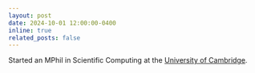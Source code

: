 ```yaml
---
layout: post
date: 2024-10-01 12:00:00-0400
inline: true
related_posts: false
---
```


Started an MPhil in Scientific Computing at the [University of Cambridge](https://www.cam.ac.uk).
